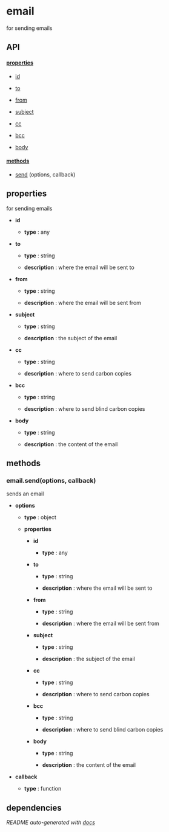# email

for sending emails

## API

#### [properties](#email-properties)

  - [id](#email-properties-id)

  - [to](#email-properties-to)

  - [from](#email-properties-from)

  - [subject](#email-properties-subject)

  - [cc](#email-properties-cc)

  - [bcc](#email-properties-bcc)

  - [body](#email-properties-body)


#### [methods](#email-methods)

  - [send](#email-methods-send) (options, callback)


<a name="email-properties"></a>

## properties 
for sending emails

- **id** 

  - **type** : any

- **to** 

  - **type** : string

  - **description** : where the email will be sent to

- **from** 

  - **type** : string

  - **description** : where the email will be sent from

- **subject** 

  - **type** : string

  - **description** : the subject of the email

- **cc** 

  - **type** : string

  - **description** : where to send carbon copies

- **bcc** 

  - **type** : string

  - **description** : where to send blind carbon copies

- **body** 

  - **type** : string

  - **description** : the content of the email


<a name="email-methods"></a> 

## methods 

<a name="email-methods-send"></a> 

### email.send(options, callback)

sends an email

- **options** 

  - **type** : object

  - **properties**

    - **id** 

      - **type** : any

    - **to** 

      - **type** : string

      - **description** : where the email will be sent to

    - **from** 

      - **type** : string

      - **description** : where the email will be sent from

    - **subject** 

      - **type** : string

      - **description** : the subject of the email

    - **cc** 

      - **type** : string

      - **description** : where to send carbon copies

    - **bcc** 

      - **type** : string

      - **description** : where to send blind carbon copies

    - **body** 

      - **type** : string

      - **description** : the content of the email

- **callback** 

  - **type** : function


## dependencies 

*README auto-generated with [docs](https://github.com/bigcompany/resources/tree/master/docs)*